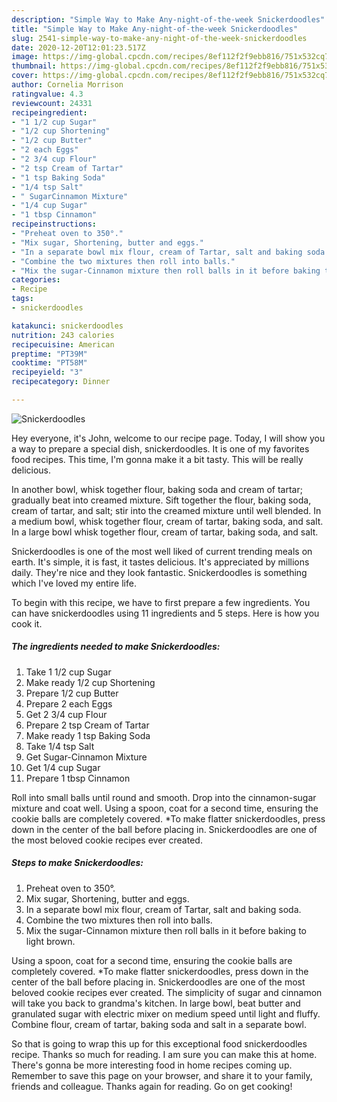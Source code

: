 ```yaml
---
description: "Simple Way to Make Any-night-of-the-week Snickerdoodles"
title: "Simple Way to Make Any-night-of-the-week Snickerdoodles"
slug: 2541-simple-way-to-make-any-night-of-the-week-snickerdoodles
date: 2020-12-20T12:01:23.517Z
image: https://img-global.cpcdn.com/recipes/8ef112f2f9ebb816/751x532cq70/snickerdoodles-recipe-main-photo.jpg
thumbnail: https://img-global.cpcdn.com/recipes/8ef112f2f9ebb816/751x532cq70/snickerdoodles-recipe-main-photo.jpg
cover: https://img-global.cpcdn.com/recipes/8ef112f2f9ebb816/751x532cq70/snickerdoodles-recipe-main-photo.jpg
author: Cornelia Morrison
ratingvalue: 4.3
reviewcount: 24331
recipeingredient:
- "1 1/2 cup Sugar"
- "1/2 cup Shortening"
- "1/2 cup Butter"
- "2 each Eggs"
- "2 3/4 cup Flour"
- "2 tsp Cream of Tartar"
- "1 tsp Baking Soda"
- "1/4 tsp Salt"
- " SugarCinnamon Mixture"
- "1/4 cup Sugar"
- "1 tbsp Cinnamon"
recipeinstructions:
- "Preheat oven to 350°."
- "Mix sugar, Shortening, butter and eggs."
- "In a separate bowl mix flour, cream of Tartar, salt and baking soda."
- "Combine the two mixtures then roll into balls."
- "Mix the sugar-Cinnamon mixture then roll balls in it before baking to light brown."
categories:
- Recipe
tags:
- snickerdoodles

katakunci: snickerdoodles 
nutrition: 243 calories
recipecuisine: American
preptime: "PT39M"
cooktime: "PT58M"
recipeyield: "3"
recipecategory: Dinner

---
```



![Snickerdoodles](https://img-global.cpcdn.com/recipes/8ef112f2f9ebb816/751x532cq70/snickerdoodles-recipe-main-photo.jpg)

Hey everyone, it's John, welcome to our recipe page. Today, I will show you a way to prepare a special dish, snickerdoodles. It is one of my favorites food recipes. This time, I'm gonna make it a bit tasty. This will be really delicious.

In another bowl, whisk together flour, baking soda and cream of tartar; gradually beat into creamed mixture. Sift together the flour, baking soda, cream of tartar, and salt; stir into the creamed mixture until well blended. In a medium bowl, whisk together flour, cream of tartar, baking soda, and salt. In a large bowl whisk together flour, cream of tartar, baking soda, and salt.

Snickerdoodles is one of the most well liked of current trending meals on earth. It's simple, it is fast, it tastes delicious. It's appreciated by millions daily. They're nice and they look fantastic. Snickerdoodles is something which I've loved my entire life.


To begin with this recipe, we have to first prepare a few ingredients. You can have snickerdoodles using 11 ingredients and 5 steps. Here is how you cook it.

<!--inarticleads1-->

##### The ingredients needed to make Snickerdoodles:

1. Take 1 1/2 cup Sugar
1. Make ready 1/2 cup Shortening
1. Prepare 1/2 cup Butter
1. Prepare 2 each Eggs
1. Get 2 3/4 cup Flour
1. Prepare 2 tsp Cream of Tartar
1. Make ready 1 tsp Baking Soda
1. Take 1/4 tsp Salt
1. Get  Sugar-Cinnamon Mixture
1. Get 1/4 cup Sugar
1. Prepare 1 tbsp Cinnamon


Roll into small balls until round and smooth. Drop into the cinnamon-sugar mixture and coat well. Using a spoon, coat for a second time, ensuring the cookie balls are completely covered. *To make flatter snickerdoodles, press down in the center of the ball before placing in. Snickerdoodles are one of the most beloved cookie recipes ever created. 

<!--inarticleads2-->

##### Steps to make Snickerdoodles:

1. Preheat oven to 350°.
1. Mix sugar, Shortening, butter and eggs.
1. In a separate bowl mix flour, cream of Tartar, salt and baking soda.
1. Combine the two mixtures then roll into balls.
1. Mix the sugar-Cinnamon mixture then roll balls in it before baking to light brown.


Using a spoon, coat for a second time, ensuring the cookie balls are completely covered. *To make flatter snickerdoodles, press down in the center of the ball before placing in. Snickerdoodles are one of the most beloved cookie recipes ever created. The simplicity of sugar and cinnamon will take you back to grandma&#39;s kitchen. In large bowl, beat butter and granulated sugar with electric mixer on medium speed until light and fluffy. Combine flour, cream of tartar, baking soda and salt in a separate bowl. 

So that is going to wrap this up for this exceptional food snickerdoodles recipe. Thanks so much for reading. I am sure you can make this at home. There's gonna be more interesting food in home recipes coming up. Remember to save this page on your browser, and share it to your family, friends and colleague. Thanks again for reading. Go on get cooking!
